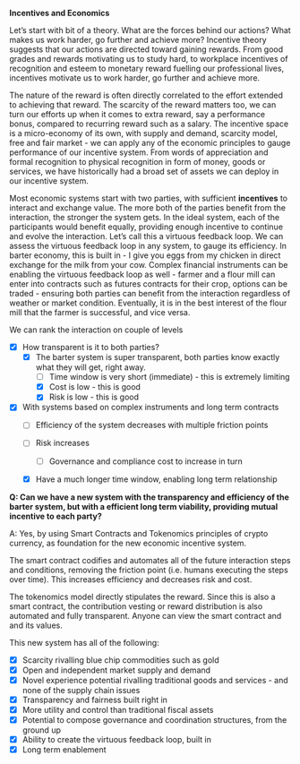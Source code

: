 **Incentives and Economics**

Let’s start with bit of a theory. What are the forces behind our actions? What makes us work harder, go further and achieve more? Incentive theory suggests that our actions are directed toward gaining rewards. From good grades and rewards motivating us to study hard, to workplace incentives of recognition and esteem to monetary reward fuelling our professional lives, incentives motivate us to work harder, go further and achieve more. 

The nature of the reward is often directly correlated to the effort extended to achieving that reward. The scarcity of the reward matters too, we can turn our efforts up when it comes to extra reward, say a performance bonus, compared to recurring reward such as a salary. The incentive space is a micro-economy of its own, with supply and demand, scarcity model, free and fair market - we can apply any of the economic principles to gauge performance of our incentive system. From words of appreciation and formal recognition to physical recognition in form of money, goods or services, we have historically had a broad set of assets we can deploy in our incentive system.  

Most economic systems start with two parties, with sufficient **incentives** to interact and exchange value. The more both of the parties benefit from the interaction, the stronger the system gets. In the ideal system, each of the participants would benefit equally, providing enough incentive to continue and evolve the interaction. Let’s call this a virtuous feedback loop. We can assess the virtuous feedback loop in any system, to gauge its efficiency. In barter economy, this is built in - I give you eggs from my chicken in direct exchange for the milk from your cow. Complex financial instruments can be enabling the virtuous feedback loop as well - farmer and a flour mill can enter into contracts such as futures contracts for their crop, options can be traded - ensuring both parties can benefit from the interaction regardless of weather or market condition. Eventually, it is in the best interest of the flour mill that the farmer is successful, and vice versa. 

We can rank the interaction on couple of levels

- [x] How transparent is it to both parties? 
    - [x] The barter system is super transparent, both parties know exactly what they will get, right away. 
        - [ ] Time window is very short (immediate) - this is extremely limiting
        - [x] Cost is low - this is good
        - [x] Risk is low - this is good
- [x] With systems based on complex instruments and long term contracts
    - [ ] Efficiency of the system decreases with multiple friction points
    - [ ] Risk increases
        - [ ] Governance and compliance cost to increase in turn
    - [x] Have a much longer time window, enabling long term relationship


**Q: Can we have a new system with the transparency and efficiency of the barter system, but with a efficient long term viability, providing mutual incentive to each party?**

A: Yes, by using Smart Contracts and Tokenomics principles of crypto currency, as foundation for the new economic incentive system.

The smart contract codifies and automates all of the future interaction steps and conditions, removing the friction point (i.e. humans executing the steps over time). This increases efficiency and decreases risk and cost.

The tokenomics model directly stipulates the reward. Since this is also a smart contract, the  contribution vesting or reward distribution is also automated and fully transparent. Anyone can view the smart contract and and its values. 

This new system has all of the following:

- [x] Scarcity rivalling blue chip commodities such as gold
- [x] Open and independent market supply and demand
- [x] Novel experience potential rivalling traditional goods and services - and none of the supply chain issues
- [x] Transparency and fairness built right in
- [x] More utility and control than traditional fiscal assets
- [x] Potential to compose governance and coordination structures, from the ground up
- [x] Ability to create the virtuous feedback loop, built in
- [x] Long term enablement